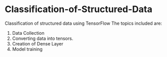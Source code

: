 # Classification-of-Structured-Data
Classification of structured data using TensorFlow
The topics included are:
1) Data Collection
2) Converting data into tensors.
3) Creation of Dense Layer
4) Model training
